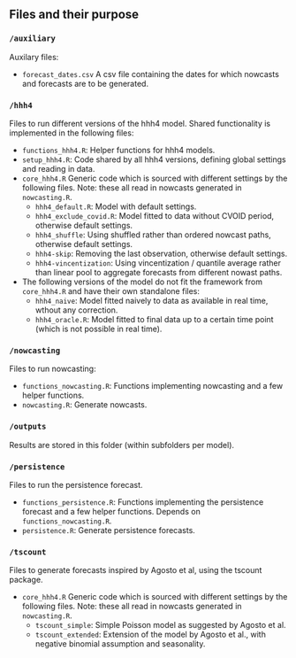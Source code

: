 ## Files and their purpose

### `/auxiliary`

Auxilary files:

-   `forecast_dates.csv` A csv file containing the dates for which nowcasts and forecasts are to be generated.

### `/hhh4`

Files to run different versions of the hhh4 model. Shared functionality is implemented in the following files:

-   `functions_hhh4.R`: Helper functions for hhh4 models.
-   `setup_hhh4.R`: Code shared by all hhh4 versions, defining global settings and reading in data.
-   `core_hhh4.R` Generic code which is sourced with different settings by the following files. Note: these all read in nowcasts generated in `nowcasting.R`.
    -   `hhh4_default.R`: Model with default settings.
    -   `hhh4_exclude_covid.R`: Model fitted to data without CVOID period, otherwise default settings.
    -   `hhh4_shuffle`: Using shuffled rather than ordered nowcast paths, otherwise default settings.
    -   `hhh4-skip`: Removing the last observation, otherwise default settings.
    -   `hhh4-vincentization`: Using vincentization / quantile average rather than linear pool to aggregate forecasts from different nowast paths.
-   The following versions of the model do not fit the framework from `core_hhh4.R` and have their own standalone files:
    -   `hhh4_naive`: Model fitted naively to data as available in real time, wthout any correction.
    -   `hhh4_oracle.R`: Model fitted to final data up to a certain time point (which is not possible in real time).

### `/nowcasting`

Files to run nowcasting:

-   `functions_nowcasting.R`: Functions implementing nowcasting and a few helper functions.
-   `nowcasting.R`: Generate nowcasts.

### `/outputs`

Results are stored in this folder (within subfolders per model).

### `/persistence`

Files to run the persistence forecast.

-   `functions_persistence.R`: Functions implementing the persistence forecast and a few helper functions. Depends on `functions_nowcasting.R`.
-   `persistence.R`: Generate persistence forecasts.

### `/tscount`

Files to generate forecasts inspired by Agosto et al, using the tscount package.

-   `core_hhh4.R` Generic code which is sourced with different settings by the following files. Note: these all read in nowcasts generated in `nowcasting.R`.
    -   `tscount_simple`: Simple Poisson model as suggested by Agosto et al.
    -   `tscount_extended`: Extension of the model by Agosto et al., with negative binomial assumption and seasonality.